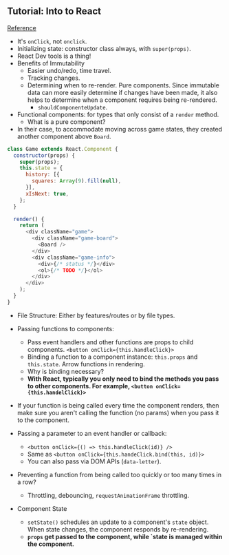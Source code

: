 ## Tutorial: Into to React
[Reference](https://reactjs.org/tutorial/tutorial.html)

- It's `onClick`, not `onclick`.
- Initializing state: constructor class always, with `super(props)`.
- React Dev tools is a thing!
- Benefits of Immutability
  - Easier undo/redo, time travel.
  - Tracking changes.
  - Determining when to re-render. Pure components. Since immutable data can more easily determine if changes have been made, it also helps to determine when a component requires being re-rendered.
    - `shouldComponenteUpdate`.
- Functional components: for types that only consist of a `render` method.
  - What is a pure component?
- In their case, to accommodate moving across game states, they created another component above `Board`.

``` js
class Game extends React.Component {
  constructor(props) {
    super(props);
    this.state = {
      history: [{
        squares: Array(9).fill(null),
      }],
      xIsNext: true,
    };
  }

  render() {
    return (
      <div className="game">
        <div className="game-board">
          <Board />
        </div>
        <div className="game-info">
          <div>{/* status */}</div>
          <ol>{/* TODO */}</ol>
        </div>
      </div>
    );
  }
}
```

- File Structure: Either by features/routes or by file types.
- Passing functions to components:
  - Pass event handlers and other functions are props to child components. `<button onClick={this.handleClick}>`
  - Binding a function to a component instance: `this.props` and `this.state`. Arrow functions in rendering.
  - Why is binding necessary?
  - **With React, typically you only need to bind the methods you pass to other components. For example, `<button onClick={this.handelClick}>`**
- If your function is being called every time the component renders, then make sure you aren't calling the function (no params) when you pass it to the component.
- Passing a parameter to an event handler or callback:
  - `<button onClick={() => this.handleClick(id)} />`
  - Same as `<button onClick={this.handeClick.bind(this, id)}>`
  - You can also pass via DOM APIs (`data-letter`).
- Preventing a function from being called too quickly or too many times in a row?
  - Throttling, debouncing, `requestAnimationFrame` throttling.

- Component State
  - `setState()` schedules an update to a component's `state` object. When state changes, the component responds by re-rendering.
  - **`props` get passed to the component, while `state is managed within the component.**
